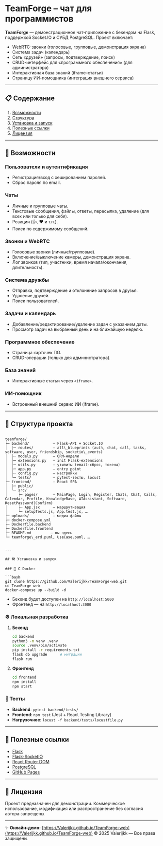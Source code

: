 # TeamForge – чат для программистов

**TeamForge** — демонстрационное чат-приложение с бекендом на Flask, поддержкой Socket.IO и СУБД PostgreSQL. Проект включает:

- WebRTC-звонки (голосовые, групповые, демонстрация экрана)  
- Система задач (календарь)  
- Сеть «друзей» (запросы, подтверждение, поиск)  
- CRUD-интерфейс для «программного обеспечения» (для администратора)  
- Интерактивная база знаний (iframe–статьи)  
- Страницу ИИ-помощника (интеграция внешнего сервиса)  

---


## 📋 Содержание

1. [Возможности](#-возможности)  
2. [Структура](#-структура-проекта)  
3. [Установка и запуск](#-установка-и-запуск)  
4. [Полезные ссылки](#-полезные-ссылки)  
5. [Лицензия](#-лицензия)  

---

## 🚀 Возможности

### Пользователи и аутентификация
- Регистрация/вход с хешированием паролей.  
- Сброс пароля по email.

### Чаты
- Личные и групповые чаты.  
- Текстовые сообщения, файлы, ответы, пересылка, удаление (для всех или только для себя).  
- Реакции (👍, ❤️ и т.п.).  
- Поиск по содержимому сообщений.

### Звонки и WebRTC
- Голосовые звонки (личные/групповые).  
- Включение/выключение камеры, демонстрация экрана.  
- Лог звонков (тип, участники, время начала/окончания, длительность).

### Система дружбы
- Отправка, подтверждение и отклонение запросов в друзья.  
- Удаление друзей.  
- Поиск пользователей.

### Задачи и календарь
- Добавление/редактирование/удаление задач с указанием даты.  
- Просмотр задач на выбранный день и на ближайшую неделю.

### Программное обеспечение
- Страница карточек ПО.  
- CRUD-операции (только для администратора).

### База знаний
- Интерактивные статьи через `<iframe>`.

### ИИ-помощник
- Встроенный внешний сервис ИИ (iframe).

---

## 📂 Структура проекта

```

teamforge/
├─ backend/           — Flask-API + Socket.IO
│  ├─ routes/         — all\_blueprints (auth, chat, call, tasks, software, user, friendship, socketio\_events)
│  ├─ models.py       — ORM-модели
│  ├─ extensions.py   — init Flask-extensions
│  ├─ utils.py        — утилиты (email-сброс, токены)
│  ├─ app.py          — entry point
│  ├─ config.py       — настройки
│  └─ tests/          — pytest-тесты, locust
├─ frontend/          — React SPA
│  ├─ public/
│  └─ src/
│     ├─ pages/       — MainPage, Login, Register, Chats, Chat, Calls, Calendar, Profile, KnowledgeBase, AIAssistant, Software, ResetPassword(Confirm)
│     ├─ App.jsx      — маршрутизация
│     └─ setupTests.js, App.test.js, …
├─ uploads/           — медиа-файлы
├─ docker-compose.yml
├─ Dockerfile.backend
├─ Dockerfile.frontend
├─ README.md         — вы здесь
└─ teamforge\_erd.puml, UseCase.puml, …


---

## 🛠 Установка и запуск

### 🚚 С Docker

```bash
git clone https://github.com/Valerijkk/TeamForge-web.git
cd TeamForge-web
docker-compose up --build -d
````

* Бекенд будет доступен на `http://localhost:5000`
* Фронтенд — на `http://localhost:3000`

### ⚙️ Локальная разработка

1. **Бекенд**

   ```bash
   cd backend
   python3 -m venv .venv
   source .venv/bin/activate
   pip install -r requirements.txt
   flask db upgrade      # миграции
   flask run
   ```

2. **Фронтенд**

   ```bash
   cd frontend
   npm install
   npm start
   ```

### 🧪 Тесты

* **Backend**: `pytest backend/tests/`
* **Frontend**: `npm test` (Jest + React Testing Library)
* **Нагрузочное**: `locust -f backend/tests/locustfile.py`

---

## 🔗 Полезные ссылки

* [Flask](https://flask.palletsprojects.com/)
* [Flask-SocketIO](https://flask-socketio.readthedocs.io/)
* [React Router DOM](https://reactrouter.com/)
* [PostgreSQL](https://www.postgresql.org/)
* [GitHub Pages](https://pages.github.com/)

---

## 📄 Лицензия

Проект предназначен для демонстрации.
Коммерческое использование, модификация или распространение без согласия автора запрещены.

---

✨ **Онлайн-демо:** [https://Valerijkk.github.io/TeamForge-web](https://Valerijkk.github.io/TeamForge-web)
© 2025 Valerijkk — Все права защищены.

